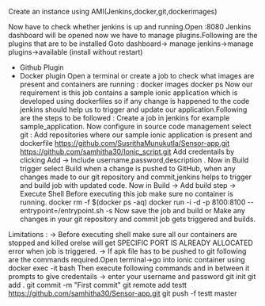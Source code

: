 Create an instance using AMI(Jenkins,docker,git,dockerimages)

Now have to check whether jenkins is up and running.Open 
                          <ipaddress>:8080
Jenkins dashboard will be opened now we have to manage plugins.Following are the plugins that are to be installed
  Goto dashboard-> manage jenkins->manage plugins->available (install without restart)
  - Github Plugin
  - Docker plugin
  Open a terminal or create a job to check what images are present and containers are running : 
      docker images
      docker ps
  Now our requirement is this job contains a sample ionic application which is developed using dockerfiles so if any change is happened to the code jenkins should help us to trigger and update our application.Following are the steps to be followed :
      Create a job in jenkins for example sample_application.
      Now configure in source code management select git :
          Add repositories where our sample ionic application is present and dockerfile
                 https://github.com/SusrithaMunukutla/Sensor-app.git 
                 https://github.com/samhitha30/Ionic_script.git
          Add credentails by clicking Add -> Include username,password,description .
      Now in Build trigger select Build when a change is pushed to GitHub, when any changes made to our git repository and commit,jenkins helps to trigger and build job with updated code.
      Now in Build -> Add build step -> Execute Shell
          Before executing this job make sure no container is running.
              docker rm -f $(docker ps -aq)
                docker run -i -d -p 8100:8100 --entrypoint=/entrypoint.sh <image-tag> -s
      Now save the job and build 
                       or
      Make any changes in your git repository and commit job gets triggered and builds.

Limitations :
 -> Before executing shell make sure all our containers are stopped and killed orelse will get SPECIFIC PORT IS ALREADY ALLOCATED error when job is triggered.
 -> If apk file has to be pushed to git following are the commands required.Open terminal->go into ionic container using
            docker exec -it <container-id> bash
            Then execute following commands and in between it prompts to give credentails -> enter your username and password 
             git init
             git add .
             git commit -m "First commit"
             git remote add testt https://github.com/samhitha30/Sensor-app.git
             git push -f testt master

         
              
